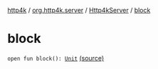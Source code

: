[http4k](../../index.md) / [org.http4k.server](../index.md) / [Http4kServer](index.md) / [block](./block.md)

# block

`open fun block(): `[`Unit`](https://kotlinlang.org/api/latest/jvm/stdlib/kotlin/-unit/index.html) [(source)](https://github.com/http4k/http4k/blob/master/http4k-core/src/main/kotlin/org/http4k/server/http4kServer.kt#L12)